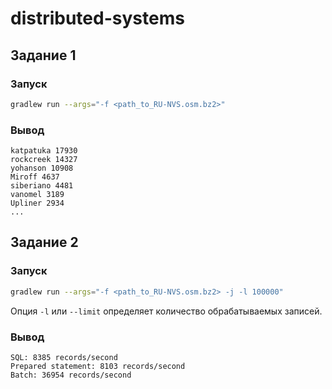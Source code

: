 # distributed-systems

## Задание 1

### Запуск

```bash
gradlew run --args="-f <path_to_RU-NVS.osm.bz2>"
```

### Вывод

```
katpatuka 17930
rockcreek 14327
yohanson 10908
Miroff 4637
siberiano 4481
vanomel 3189
Upliner 2934
...
```

## Задание 2

### Запуск

```bash
gradlew run --args="-f <path_to_RU-NVS.osm.bz2> -j -l 100000"
```
Опция `-l` или `--limit` определяет количество обрабатываемых записей.

### Вывод

```
SQL: 8385 records/second
Prepared statement: 8103 records/second
Batch: 36954 records/second
```
